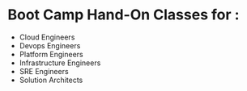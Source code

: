 # Boot Camp Hand-On Classes for :
  - Cloud Engineers
  - Devops Engineers
  - Platform Engineers
  - Infrastructure Engineers
  - SRE Engineers
  - Solution Architects

